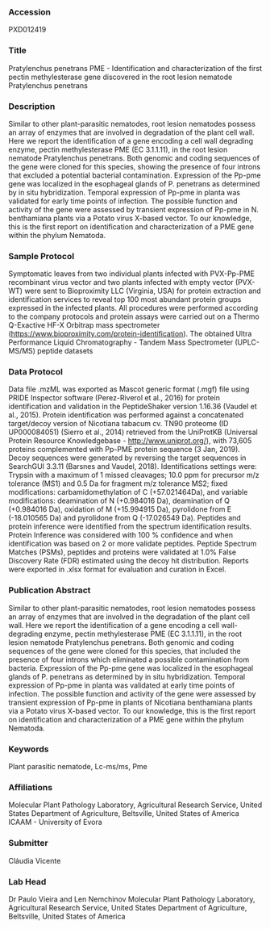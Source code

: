 ### Accession
PXD012419

### Title
Pratylenchus penetrans PME -  Identification and characterization of the first pectin methylesterase gene discovered in the root lesion nematode Pratylenchus penetrans

### Description
Similar to other plant-parasitic nematodes, root lesion nematodes possess an array of enzymes that are involved in degradation of the plant cell wall. Here we report the identification of a gene encoding a cell wall degrading enzyme, pectin methylesterase PME (EC 3.1.1.11), in the root lesion nematode Pratylenchus penetrans. Both genomic and coding sequences of the gene were cloned for this species, showing the presence of four introns that excluded a potential bacterial contamination. Expression of the Pp-pme gene was localized in the esophageal glands of P. penetrans as determined by in situ hybridization. Temporal expression of Pp-pme in planta was validated for early time points of infection. The possible function and activity of the gene were assessed by transient expression of Pp-pme in N. benthamiana plants via a Potato virus X-based vector. To our knowledge, this is the first report on identification and characterization of a PME gene within the phylum Nematoda.

### Sample Protocol
Symptomatic leaves from two individual plants infected with PVX-Pp-PME recombinant virus vector and two plants infected with empty vector (PVX-WT) were sent to Bioproximity LLC (Virginia, USA) for protein extraction and identification services to reveal top 100 most abundant protein groups expressed in the infected plants.  All procedures were performed according to the company protocols and protein assays were carried out on a Thermo Q-Exactive HF-X Orbitrap mass spectrometer (https://www.bioproximity.com/protein-identification). The obtained Ultra Performance Liquid Chromatography - Tandem Mass Spectrometer (UPLC-MS/MS) peptide datasets

### Data Protocol
Data file .mzML was exported as Mascot generic format (.mgf) file using PRIDE Inspector software (Perez-Riverol et al., 2016) for protein identification and validation in the PeptideShaker version 1.16.36 (Vaudel et al., 2015). Protein identification was performed against a concatenated target/decoy version of Nicotiana tabacum cv. TN90 proteome (ID UP000084051) (Sierro et al., 2014) retrieved from the UniProtKB (Universal Protein Resource Knowledgebase - http://www.uniprot.org/), with 73,605 proteins complemented with Pp-PME protein sequence (3 Jan, 2019). Decoy sequences were generated by reversing the target sequences in SearchGUI 3.3.11 (Barsnes and Vaudel, 2018). Identifications settings were: Trypsin with a maximum of 1 missed cleavages; 10.0 ppm for precursor m/z tolerance (MS1) and 0.5 Da for fragment m/z tolerance MS2; fixed modifications: carbamidomethylation of C (+57.021464Da), and variable modifications: deamination of N (+0.984016 Da), deamination of Q (+0.984016 Da), oxidation of M (+15.994915 Da), pyrolidone from E (-18.010565 Da) and pyrolidone from Q (-17.026549 Da).   Peptides and protein inference were identified from the spectrum identification results. Protein Inference was considered with 100 % confidence and when identification was based on 2 or more validate peptides. Peptide Spectrum Matches (PSMs), peptides and proteins were validated at 1.0% False Discovery Rate (FDR) estimated using the decoy hit distribution. Reports were exported in .xlsx format for evaluation and curation in Excel.

### Publication Abstract
Similar to other plant-parasitic nematodes, root lesion nematodes possess an array of enzymes that are involved in the degradation of the plant cell wall. Here we report the identification of a gene encoding a cell wall-degrading enzyme, pectin methylesterase PME (EC 3.1.1.11), in the root lesion nematode Pratylenchus penetrans. Both genomic and coding sequences of the gene were cloned for this species, that included the presence of four introns which eliminated a possible contamination from bacteria. Expression of the Pp-pme gene was localized in the esophageal glands of P. penetrans as determined by in situ hybridization. Temporal expression of Pp-pme in planta was validated at early time points of infection. The possible function and activity of the gene were assessed by transient expression of Pp-pme in plants of Nicotiana benthamiana plants via a Potato virus X-based vector. To our knowledge, this is the first report on identification and characterization of a PME gene within the phylum Nematoda.

### Keywords
Plant parasitic nematode, Lc-ms/ms, Pme

### Affiliations
Molecular Plant Pathology Laboratory, Agricultural Research Service, United States Department of Agriculture, Beltsville, United States of America
ICAAM - University of Evora

### Submitter
Cláudia Vicente

### Lab Head
Dr Paulo Vieira and Len Nemchinov
Molecular Plant Pathology Laboratory, Agricultural Research Service, United States Department of Agriculture, Beltsville, United States of America


